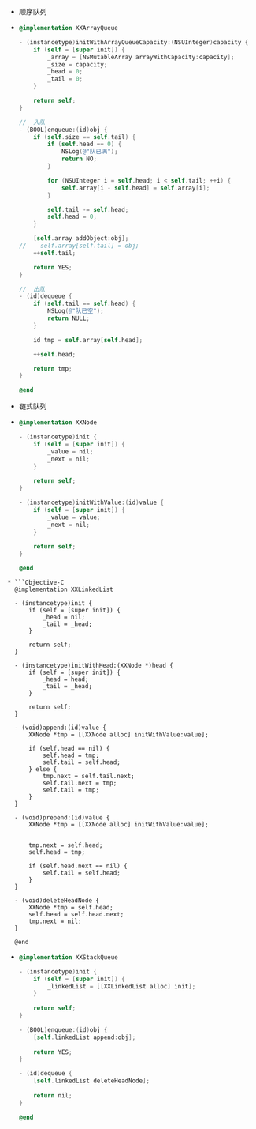 * 顺序队列
* ```Objective-C
  @implementation XXArrayQueue

  - (instancetype)initWithArrayQueueCapacity:(NSUInteger)capacity {
      if (self = [super init]) {
          _array = [NSMutableArray arrayWithCapacity:capacity];
          _size = capacity;
          _head = 0;
          _tail = 0;
      }

      return self;
  }

  //  入队
  - (BOOL)enqueue:(id)obj {
      if (self.size == self.tail) {
          if (self.head == 0) {
              NSLog(@"队已满");
              return NO;
          }

          for (NSUInteger i = self.head; i < self.tail; ++i) {
              self.array[i - self.head] = self.array[i];
          }

          self.tail -= self.head;
          self.head = 0;
      }

      [self.array addObject:obj];
  //    self.array[self.tail] = obj;
      ++self.tail;

      return YES;
  }

  //  出队
  - (id)dequeue {
      if (self.tail == self.head) {
          NSLog(@"队已空");
          return NULL;
      }

      id tmp = self.array[self.head];

      ++self.head;

      return tmp;
  }

  @end
  ```
* 链式队列

* ```Objective-C
  @implementation XXNode

  - (instancetype)init {
      if (self = [super init]) {
          _value = nil;
          _next = nil;
      }
    
      return self;
  }

  - (instancetype)initWithValue:(id)value {
      if (self = [super init]) {
          _value = value;
          _next = nil;
      }
    
      return self;
  }

  @end
```
* ```Objective-C
  @implementation XXLinkedList

  - (instancetype)init {
      if (self = [super init]) {
          _head = nil;
          _tail = _head;
      }
    
      return self;
  }

  - (instancetype)initWithHead:(XXNode *)head {
      if (self = [super init]) {
          _head = head;
          _tail = _head;
      }
    
      return self;
  }

  - (void)append:(id)value {
      XXNode *tmp = [[XXNode alloc] initWithValue:value];
    
      if (self.head == nil) {
          self.head = tmp;
          self.tail = self.head;
      } else {
          tmp.next = self.tail.next;
          self.tail.next = tmp;
          self.tail = tmp;
      }
  }

  - (void)prepend:(id)value {
      XXNode *tmp = [[XXNode alloc] initWithValue:value];
    
    
      tmp.next = self.head;
      self.head = tmp;
    
      if (self.head.next == nil) {
          self.tail = self.head;
      }
  }

  - (void)deleteHeadNode {
      XXNode *tmp = self.head;
      self.head = self.head.next;
      tmp.next = nil;
  }

  @end
```

* ```Objective-C
  @implementation XXStackQueue

  - (instancetype)init {
      if (self = [super init]) {
          _linkedList = [[XXLinkedList alloc] init];
      }
    
      return self;
  }

  - (BOOL)enqueue:(id)obj {
      [self.linkedList append:obj];
    
      return YES;
  }

  - (id)dequeue {
      [self.linkedList deleteHeadNode];
    
      return nil;
  }

  @end
  ```



